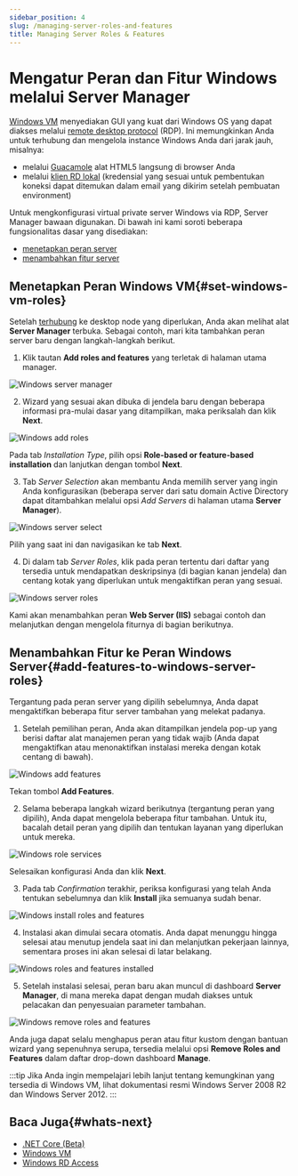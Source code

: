 ```yaml
---
sidebar_position: 4
slug: /managing-server-roles-and-features
title: Managing Server Roles & Features
---
```


# Mengatur Peran dan Fitur Windows melalui Server Manager

[Windows VM](https://docs.dewacloud.com/win-vm/) menyediakan GUI yang kuat dari Windows OS yang dapat diakses melalui [remote desktop protocol](https://docs.dewacloud.com/win-rdp-access/) (RDP). Ini memungkinkan Anda untuk terhubung dan mengelola instance Windows Anda dari jarak jauh, misalnya:

- melalui [Guacamole](https://docs.dewacloud.com/win-rdp-access/#rdp-connection-via-web-client) alat HTML5 langsung di browser Anda
- melalui [klien RD lokal](https://docs.dewacloud.com/win-rdp-access/#rdp-connection-via-local-client) (kredensial yang sesuai untuk pembentukan koneksi dapat ditemukan dalam email yang dikirim setelah pembuatan environment)

Untuk mengkonfigurasi virtual private server Windows via RDP, Server Manager bawaan digunakan. Di bawah ini kami soroti beberapa fungsionalitas dasar yang disediakan:

- [menetapkan peran server](https://docs.dewacloud.com/#set-windows-vm-roles)
- [menambahkan fitur server](https://docs.dewacloud.com/#add-features-to-windows-server-roles)

## Menetapkan Peran Windows VM{#set-windows-vm-roles}

Setelah [terhubung](https://docs.dewacloud.com/win-rdp-access/) ke desktop node yang diperlukan, Anda akan melihat alat **Server Manager** terbuka. Sebagai contoh, mari kita tambahkan peran server baru dengan langkah-langkah berikut.

1. Klik tautan **Add roles and features** yang terletak di halaman utama manager.

![Windows server manager](#)

2. Wizard yang sesuai akan dibuka di jendela baru dengan beberapa informasi pra-mulai dasar yang ditampilkan, maka periksalah dan klik **Next**.

![Windows add roles](#)

Pada tab _Installation Type_, pilih opsi **Role-based or feature-based installation** dan lanjutkan dengan tombol **Next**.

3. Tab _Server Selection_ akan membantu Anda memilih server yang ingin Anda konfigurasikan (beberapa server dari satu domain Active Directory dapat ditambahkan melalui opsi _Add Servers_ di halaman utama **Server Manager**).

![Windows server select](#)

Pilih yang saat ini dan navigasikan ke tab **Next**.

4. Di dalam tab _Server Roles_, klik pada peran tertentu dari daftar yang tersedia untuk mendapatkan deskripsinya (di bagian kanan jendela) dan centang kotak yang diperlukan untuk mengaktifkan peran yang sesuai.

![Windows server roles](#)

Kami akan menambahkan peran **Web Server (IIS)** sebagai contoh dan melanjutkan dengan mengelola fiturnya di bagian berikutnya.

## Menambahkan Fitur ke Peran Windows Server{#add-features-to-windows-server-roles}

Tergantung pada peran server yang dipilih sebelumnya, Anda dapat mengaktifkan beberapa fitur server tambahan yang melekat padanya.

1. Setelah pemilihan peran, Anda akan ditampilkan jendela pop-up yang berisi daftar alat manajemen peran yang tidak wajib (Anda dapat mengaktifkan atau menonaktifkan instalasi mereka dengan kotak centang di bawah).

![Windows add features](#)

Tekan tombol **Add Features**.

2. Selama beberapa langkah wizard berikutnya (tergantung peran yang dipilih), Anda dapat mengelola beberapa fitur tambahan. Untuk itu, bacalah detail peran yang dipilih dan tentukan layanan yang diperlukan untuk mereka.

![Windows role services](#)

Selesaikan konfigurasi Anda dan klik **Next**.

3. Pada tab _Confirmation_ terakhir, periksa konfigurasi yang telah Anda tentukan sebelumnya dan klik **Install** jika semuanya sudah benar.

![Windows install roles and features](#)

4. Instalasi akan dimulai secara otomatis. Anda dapat menunggu hingga selesai atau menutup jendela saat ini dan melanjutkan pekerjaan lainnya, sementara proses ini akan selesai di latar belakang.

![Windows roles and features installed](#)

5. Setelah instalasi selesai, peran baru akan muncul di dashboard **Server Manager**, di mana mereka dapat dengan mudah diakses untuk pelacakan dan penyesuaian parameter tambahan.

![Windows remove roles and features](#)

Anda juga dapat selalu menghapus peran atau fitur kustom dengan bantuan wizard yang sepenuhnya serupa, tersedia melalui opsi **Remove Roles and Features** dalam daftar drop-down dashboard **Manage**.

:::tip
Jika Anda ingin mempelajari lebih lanjut tentang kemungkinan yang tersedia di Windows VM, lihat dokumentasi resmi Windows Server 2008 R2 dan Windows Server 2012.
:::

## Baca Juga{#whats-next}

- [.NET Core (Beta)](https://docs.dewacloud.com/net-core/)
- [Windows VM](https://docs.dewacloud.com/win-vm/)
- [Windows RD Access](https://docs.dewacloud.com/win-rdp-access/)